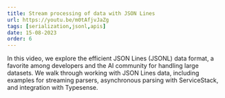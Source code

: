 ```yaml
---
title: Stream processing of data with JSON Lines
url: https://youtu.be/m0tAfjvJaZg
tags: [serialization,jsonl,apis]
date: 15-08-2023
order: 6
---
```


In this video, we explore the efficient JSON Lines (JSONL) data format, a favorite among developers and the AI community
for handling large datasets. We walk through working with JSON Lines data, including examples for streaming parsers,
asynchronous parsing with ServiceStack, and integration with Typesense.